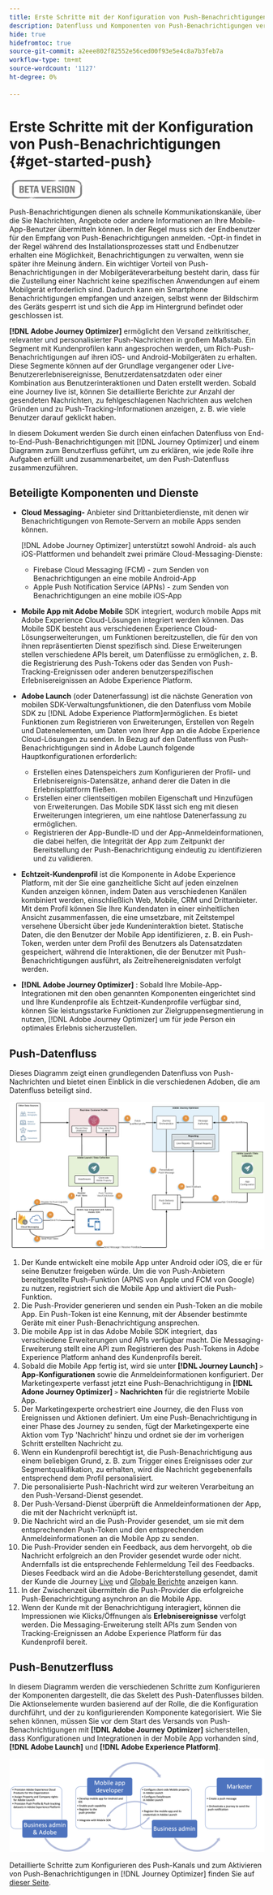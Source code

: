 ```yaml
---
title: Erste Schritte mit der Konfiguration von Push-Benachrichtigungen
description: Datenfluss und Komponenten von Push-Benachrichtigungen verstehen
hide: true
hidefromtoc: true
source-git-commit: a2eee802f82552e56ced00f93e5e4c8a7b3feb7a
workflow-type: tm+mt
source-wordcount: '1127'
ht-degree: 0%

---
```


# Erste Schritte mit der Konfiguration von Push-Benachrichtigungen {#get-started-push}

![](assets/do-not-localize/badge.png)

Push-Benachrichtigungen dienen als schnelle Kommunikationskanäle, über die Sie Nachrichten, Angebote oder andere Informationen an Ihre Mobile-App-Benutzer übermitteln können. In der Regel muss sich der Endbenutzer für den Empfang von Push-Benachrichtigungen anmelden. -Opt-in findet in der Regel während des Installationsprozesses statt und Endbenutzer erhalten eine Möglichkeit, Benachrichtigungen zu verwalten, wenn sie später ihre Meinung ändern. Ein wichtiger Vorteil von Push-Benachrichtigungen in der Mobilgeräteverarbeitung besteht darin, dass für die Zustellung einer Nachricht keine spezifischen Anwendungen auf einem Mobilgerät erforderlich sind. Dadurch kann ein Smartphone Benachrichtigungen empfangen und anzeigen, selbst wenn der Bildschirm des Geräts gesperrt ist und sich die App im Hintergrund befindet oder geschlossen ist.

**[!DNL Adobe Journey Optimizer]**  ermöglicht den Versand zeitkritischer, relevanter und personalisierter Push-Nachrichten in großem Maßstab. Ein Segment mit Kundenprofilen kann angesprochen werden, um Rich-Push-Benachrichtigungen auf ihren iOS- und Android-Mobilgeräten zu erhalten. Diese Segmente können auf der Grundlage vergangener oder Live-Benutzererlebnisereignisse, Benutzerdatensatzdaten oder einer Kombination aus Benutzerinteraktionen und Daten erstellt werden. Sobald eine Journey live ist, können Sie detaillierte Berichte zur Anzahl der gesendeten Nachrichten, zu fehlgeschlagenen Nachrichten aus welchen Gründen und zu Push-Tracking-Informationen anzeigen, z. B. wie viele Benutzer darauf geklickt haben.

In diesem Dokument werden Sie durch einen einfachen Datenfluss von End-to-End-Push-Benachrichtigungen mit [!DNL Journey Optimizer] und einem Diagramm zum Benutzerfluss geführt, um zu erklären, wie jede Rolle ihre Aufgaben erfüllt und zusammenarbeitet, um den Push-Datenfluss zusammenzuführen.


## Beteiligte Komponenten und Dienste

* **Cloud Messaging-** Anbieter sind Drittanbieterdienste, mit denen wir Benachrichtigungen von Remote-Servern an mobile Apps senden können.

   [!DNL Adobe Journey Optimizer]  unterstützt sowohl Android- als auch iOS-Plattformen und behandelt zwei primäre Cloud-Messaging-Dienste:
   * Firebase Cloud Messaging (FCM) - zum Senden von Benachrichtigungen an eine mobile Android-App
   * Apple Push Notification Service (APNs) - zum Senden von Benachrichtigungen an eine mobile iOS-App

* **Mobile App mit Adobe Mobile** SDK integriert, wodurch mobile Apps mit Adobe Experience Cloud-Lösungen integriert werden können. Das Mobile SDK besteht aus verschiedenen Experience Cloud-Lösungserweiterungen, um Funktionen bereitzustellen, die für den von ihnen repräsentierten Dienst spezifisch sind. Diese Erweiterungen stellen verschiedene APIs bereit, um Datenflüsse zu ermöglichen, z. B. die Registrierung des Push-Tokens oder das Senden von Push-Tracking-Ereignissen oder anderen benutzerspezifischen Erlebnisereignissen an Adobe Experience Platform.

* **Adobe Launch**  (oder Datenerfassung) ist die nächste Generation von mobilen SDK-Verwaltungsfunktionen, die den Datenfluss vom Mobile SDK zu  [!DNL Adobe Experience Platform]ermöglichen. Es bietet Funktionen zum Registrieren von Erweiterungen, Erstellen von Regeln und Datenelementen, um Daten von Ihrer App an die Adobe Experience Cloud-Lösungen zu senden. In Bezug auf den Datenfluss von Push-Benachrichtigungen sind in Adobe Launch folgende Hauptkonfigurationen erforderlich:

   * Erstellen eines Datenspeichers zum Konfigurieren der Profil- und Erlebnisereignis-Datensätze, anhand derer die Daten in die Erlebnisplattform fließen.
   * Erstellen einer clientseitigen mobilen Eigenschaft und Hinzufügen von Erweiterungen. Das Mobile SDK lässt sich eng mit diesen Erweiterungen integrieren, um eine nahtlose Datenerfassung zu ermöglichen.
   * Registrieren der App-Bundle-ID und der App-Anmeldeinformationen, die dabei helfen, die Integrität der App zum Zeitpunkt der Bereitstellung der Push-Benachrichtigung eindeutig zu identifizieren und zu validieren.

* **Echtzeit-Kundenprofil** ist die Komponente in Adobe Experience Platform, mit der Sie eine ganzheitliche Sicht auf jeden einzelnen Kunden anzeigen können, indem Daten aus verschiedenen Kanälen kombiniert werden, einschließlich Web, Mobile, CRM und Drittanbieter. Mit dem Profil können Sie Ihre Kundendaten in einer einheitlichen Ansicht zusammenfassen, die eine umsetzbare, mit Zeitstempel versehene Übersicht über jede Kundeninteraktion bietet. Statische Daten, die den Benutzer der Mobile App identifizieren, z. B. ein Push-Token, werden unter dem Profil des Benutzers als Datensatzdaten gespeichert, während die Interaktionen, die der Benutzer mit Push-Benachrichtigungen ausführt, als Zeitreihenereignisdaten verfolgt werden.

* **[!DNL Adobe Journey Optimizer]** : Sobald Ihre Mobile-App-Integrationen mit den oben genannten Komponenten eingerichtet sind und Ihre Kundenprofile als Echtzeit-Kundenprofile verfügbar sind, können Sie leistungsstarke Funktionen zur Zielgruppensegmentierung in nutzen,  [!DNL Adobe Journey Optimizer]  um für jede Person ein optimales Erlebnis sicherzustellen.


## Push-Datenfluss

Dieses Diagramm zeigt einen grundlegenden Datenfluss von Push-Nachrichten und bietet einen Einblick in die verschiedenen Adoben, die am Datenfluss beteiligt sind.

![](assets/push-flow.png)


1. Der Kunde entwickelt eine mobile App unter Android oder iOS, die er für seine Benutzer freigeben würde. Um die von Push-Anbietern bereitgestellte Push-Funktion (APNS von Apple und FCM von Google) zu nutzen, registriert sich die Mobile App und aktiviert die Push-Funktion.
1. Die Push-Provider generieren und senden ein Push-Token an die mobile App. Ein Push-Token ist eine Kennung, mit der Absender bestimmte Geräte mit einer Push-Benachrichtigung ansprechen.
1. Die mobile App ist in das Adobe Mobile SDK integriert, das verschiedene Erweiterungen und APIs verfügbar macht. Die Messaging-Erweiterung stellt eine API zum Registrieren des Push-Tokens in Adobe Experience Platform anhand des Kundenprofils bereit.
1. Sobald die Mobile App fertig ist, wird sie unter **[!DNL Journey Launch]** `>` **App-Konfigurationen** sowie die Anmeldeinformationen konfiguriert.
Der Marketingexperte verfasst jetzt eine Push-Benachrichtigung in **[!DNL Adone Journey Optimizer]** `>` **Nachrichten** für die registrierte Mobile App.
1. Der Marketingexperte orchestriert eine Journey, die den Fluss von Ereignissen und Aktionen definiert. Um eine Push-Benachrichtigung in einer Phase des Journey zu senden, fügt der Marketingexperte eine Aktion vom Typ &#39;Nachricht&#39; hinzu und ordnet sie der im vorherigen Schritt erstellten Nachricht zu.
1. Wenn ein Kundenprofil berechtigt ist, die Push-Benachrichtigung aus einem beliebigen Grund, z. B. zum Trigger eines Ereignisses oder zur Segmentqualifikation, zu erhalten, wird die Nachricht gegebenenfalls entsprechend dem Profil personalisiert.
1. Die personalisierte Push-Nachricht wird zur weiteren Verarbeitung an den Push-Versand-Dienst gesendet.
1. Der Push-Versand-Dienst überprüft die Anmeldeinformationen der App, die mit der Nachricht verknüpft ist.
1. Die Nachricht wird an die Push-Provider gesendet, um sie mit dem entsprechenden Push-Token und den entsprechenden Anmeldeinformationen an die Mobile App zu senden.
1. Die Push-Provider senden ein Feedback, aus dem hervorgeht, ob die Nachricht erfolgreich an den Provider gesendet wurde oder nicht. Andernfalls ist die entsprechende Fehlermeldung Teil des Feedbacks. Dieses Feedback wird an die Adobe-Berichterstellung gesendet, damit der Kunde die Journey [Live](reports/live-report.md) und [Globale Berichte](reports/global-report.md) anzeigen kann.
1. In der Zwischenzeit übermitteln die Push-Provider die erfolgreiche Push-Benachrichtigung asynchron an die Mobile App.
1. Wenn der Kunde mit der Benachrichtigung interagiert, können die Impressionen wie Klicks/Öffnungen als **Erlebnisereignisse** verfolgt werden. Die Messaging-Erweiterung stellt APIs zum Senden von Tracking-Ereignissen an Adobe Experience Platform für das Kundenprofil bereit.

## Push-Benutzerfluss

In diesem Diagramm werden die verschiedenen Schritte zum Konfigurieren der Komponenten dargestellt, die das Skelett des Push-Datenflusses bilden. Die Aktionselemente wurden basierend auf der Rolle, die die Konfiguration durchführt, und der zu konfigurierenden Komponente kategorisiert. Wie Sie sehen können, müssen Sie vor dem Start des Versands von Push-Benachrichtigungen mit **[!DNL Adobe Journey Optimizer]** sicherstellen, dass Konfigurationen und Integrationen in der Mobile App vorhanden sind, **[!DNL Adobe Launch]** und **[!DNL Adobe Experience Platform]**.

![](assets/user-flow.png)

Detaillierte Schritte zum Konfigurieren des Push-Kanals und zum Aktivieren von Push-Benachrichtigungen in [!DNL Journey Optimizer] finden Sie auf [dieser Seite](push-configuration.md).